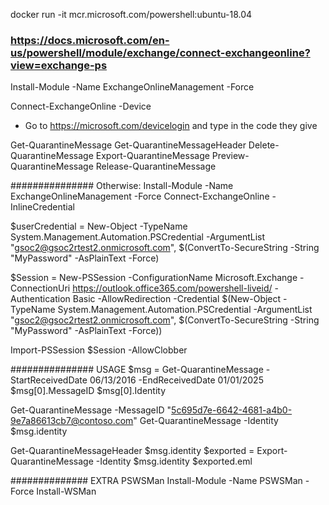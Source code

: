 docker run -it mcr.microsoft.com/powershell:ubuntu-18.04


### https://docs.microsoft.com/en-us/powershell/module/exchange/connect-exchangeonline?view=exchange-ps
Install-Module -Name ExchangeOnlineManagement -Force

Connect-ExchangeOnline -Device    

* Go to https://microsoft.com/devicelogin and type in the code they give

Get-QuarantineMessage
Get-QuarantineMessageHeader
Delete-QuarantineMessage
Export-QuarantineMessage
Preview-QuarantineMessage
Release-QuarantineMessage

############### Otherwise:
Install-Module -Name ExchangeOnlineManagement -Force
Connect-ExchangeOnline -InlineCredential

$userCredential = New-Object -TypeName System.Management.Automation.PSCredential -ArgumentList "gsoc2@gsoc2rtest2.onmicrosoft.com", $(ConvertTo-SecureString -String "MyPassword" -AsPlainText -Force)

$Session = New-PSSession -ConfigurationName Microsoft.Exchange -ConnectionUri https://outlook.office365.com/powershell-liveid/ -Authentication Basic -AllowRedirection -Credential $(New-Object -TypeName System.Management.Automation.PSCredential -ArgumentList "gsoc2@gsoc2rtest2.onmicrosoft.com", $(ConvertTo-SecureString -String "MyPassword" -AsPlainText -Force))

Import-PSSession $Session -AllowClobber


############### USAGE
$msg = Get-QuarantineMessage -StartReceivedDate 06/13/2016 -EndReceivedDate 01/01/2025
$msg[0].MessageID
$msg[0].Identity

Get-QuarantineMessage -MessageID "<5c695d7e-6642-4681-a4b0-9e7a86613cb7@contoso.com>"
Get-QuarantineMessage -Identity $msg.identity

Get-QuarantineMessageHeader $msg.identity
$exported = Export-QuarantineMessage -Identity $msg.identity
$exported.eml



############## EXTRA PSWSMan
Install-Module -Name PSWSMan -Force
Install-WSMan
